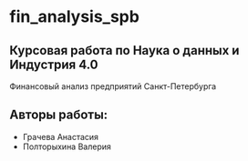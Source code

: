 # fin_analysis_spb
## Курсовая работа по Наука о данных и Индустрия 4.0
  Финансовый анализ предприятий Санкт-Петербурга
## Авторы работы:
- Грачева Анастасия 
- Полторыхина Валерия

